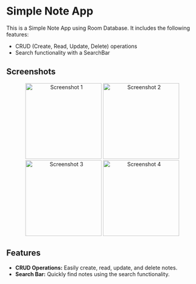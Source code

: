 # Simple Note App

This is a Simple Note App using Room Database. It includes the following features:
- CRUD (Create, Read, Update, Delete) operations
- Search functionality with a SearchBar

## Screenshots

<p align="center">
  <img src="https://github.com/TishanPerera/MAD_Lab_Exam4/assets/153063309/06d6a7d5-cf58-4aa5-96e2-c76a3ddc31fd" alt="Screenshot 1" width="200"/>
  <img src="https://github.com/TishanPerera/MAD_Lab_Exam4/assets/153063309/c033039b-8950-484f-9ed9-e59b841f70ec" alt="Screenshot 2" width="200"/>
  <img src="https://github.com/TishanPerera/MAD_Lab_Exam4/assets/153063309/e08f34a3-d30a-4ee6-a5a6-03ad245841d5" alt="Screenshot 3" width="200"/>
  <img src="https://github.com/TishanPerera/MAD_Lab_Exam4/assets/153063309/bef4f5c8-9a0e-4f07-b484-4d9f47203ead" alt="Screenshot 4" width="200"/>
</p>

## Features

- **CRUD Operations:** Easily create, read, update, and delete notes.
- **Search Bar:** Quickly find notes using the search functionality.

